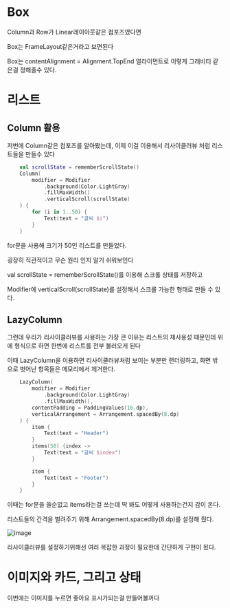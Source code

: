 # Box

Column과 Row가 Linear레이아웃같은 컴포즈였다면 

Box는 FrameLayout같은거라고 보면된다

Box는 contentAlignment = Alignment.TopEnd 얼라이먼트로 이렇게 그래비티 같은걸 정해줄수 있다.


# 리스트

## Column 활용

저번에 Column같은 컴포즈를 알아봤는데, 이제 이걸 이용해서 리사이클러뷰 처럼 리스트들을 만들수 있다

```kotlin
    val scrollState = rememberScrollState()
    Column(
        modifier = Modifier
            .background(Color.LightGray)
            .fillMaxWidth()
            .verticalScroll(scrollState)
    ) {
        for (i in 1..50) {
            Text(text = "글씨 $i")
        }
    }
```
for문을 사용해 크기가 50인 리스트를 만들었다.

굉장히 직관적이고 무슨 원리 인지 알기 쉬워보인다

val scrollState = rememberScrollState()를 이용해 스크롤 상태를 저장하고

Modifier에 verticalScroll(scrollState)를 설정해서 스크롤 가능한 형태로 만들 수 있다.

## LazyColumn

그런데 우리가 리사이클러뷰를 사용하는 가장 큰 이유는 리스트의 재사용성 때문인데 위에 형식으로 하면 한번에 리스트를 전부 불러오게 된다

이때 LazyColumn을 이용하면 리사이클러뷰처럼 보이는 부분만 랜더링하고, 화면 밖으로 벗어난 항목들은 메모리에서 제거한다.

```kotlin
    LazyColumn(
        modifier = Modifier
            .background(Color.LightGray)
            .fillMaxWidth(),
        contentPadding = PaddingValues(16.dp),
        verticalArrangement = Arrangement.spacedBy(8.dp)
    ) {
        item {
            Text(text = "Header")
        }
        items(50) {index ->
            Text(text = "글씨 $index")
        }

        item {
            Text(text = "Footer")
        }
    }
```

이때는 for문을 쓸순없고 items라는걸 쓰는데 딱 봐도 어떻게 사용하는건지 감이 온다.

리스트들의 간격을 벌려주기 위해 Arrangement.spacedBy(8.dp)를 설정해 줬다.

![image](https://github.com/exyte/AndroidAnimatedNavigationBar/assets/116724657/07cb92e5-070f-4d74-ab5e-2168149a6816)

리사이클러뷰를 설정하기위해선 여러 복잡한 과정이 필요한데 간단하게 구현이 됬다.

# 이미지와 카드, 그리고 상태

이번에는 이미지를 누르면 좋아요 표시가되는걸 만들어볼꺼다